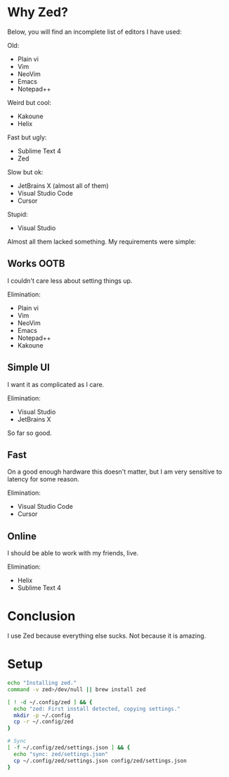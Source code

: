 # Why Zed?
Below, you will find an incomplete list of editors I have used:

Old:
- Plain vi
- Vim
- NeoVim
- Emacs
- Notepad++

Weird but cool:
- Kakoune
- Helix

Fast but ugly:
- Sublime Text 4
- Zed

Slow but ok:
- JetBrains X (almost all of them)
- Visual Studio Code
- Cursor

Stupid:
- Visual Studio

Almost all them lacked something. My requirements were simple:


## __Works OOTB__
I couldn't care less about setting things up.

Elimination:
- Plain vi
- Vim
- NeoVim
- Emacs
- Notepad++
- Kakoune

## __Simple UI__
I want it as complicated as I care.

Elimination:
- Visual Studio
- JetBrains X

So far so good.

## __Fast__
On a good enough hardware this doesn't matter, but I am very sensitive
to latency for some reason.

Elimination:
- Visual Studio Code
- Cursor

## __Online__
I should be able to work with my friends, live.

Elimination:
- Helix
- Sublime Text 4

# Conclusion
I use Zed because everything else sucks.
Not because it is amazing.

# Setup

```sh
echo "Installing zed."
command -v zed>/dev/null || brew install zed

[ ! -d ~/.config/zed ] && {
  echo "zed: First install detected, copying settings."
  mkdir -p ~/.config
  cp -r ~/.config/zed
}

# Sync
[ -f ~/.config/zed/settings.json ] && {
  echo "sync: zed/settings.json"
  cp ~/.config/zed/settings.json config/zed/settings.json
}
```
